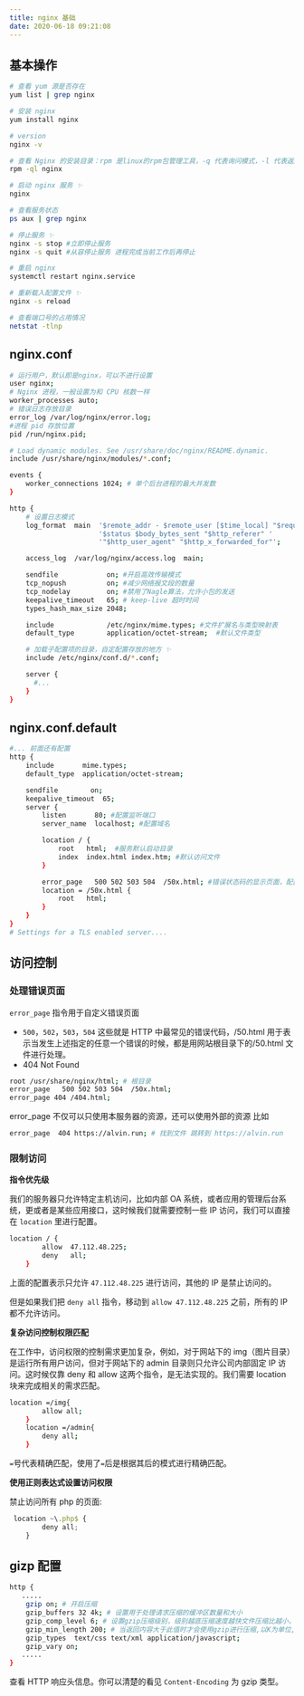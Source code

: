 ```yaml
---
title: nginx 基础
date: 2020-06-18 09:21:08
---
```


## 基本操作

```bash
# 查看 yum 源是否存在
yum list | grep nginx

# 安装 nginx
yum install nginx

# version
nginx -v

# 查看 Nginx 的安装目录：rpm 是linux的rpm包管理工具，-q 代表询问模式，-l 代表返回列表
rpm -ql nginx

# 启动 nginx 服务 ✨
nginx

# 查看服务状态
ps aux | grep nginx

# 停止服务 ✨
nginx -s stop #立即停止服务
nginx -s quit #从容停止服务 进程完成当前工作后再停止

# 重启 nginx
systemctl restart nginx.service

# 重新载入配置文件 ✨
nginx -s reload

# 查看端口号的占用情况
netstat -tlnp
```

## nginx.conf

```bash
# 运行用户，默认即是nginx，可以不进行设置
user nginx;
# Nginx 进程，一般设置为和 CPU 核数一样
worker_processes auto;
# 错误日志存放目录
error_log /var/log/nginx/error.log;
#进程 pid 存放位置
pid /run/nginx.pid;

# Load dynamic modules. See /usr/share/doc/nginx/README.dynamic.
include /usr/share/nginx/modules/*.conf;

events {
    worker_connections 1024; # 单个后台进程的最大并发数
}

http {
    # 设置日志模式
    log_format  main  '$remote_addr - $remote_user [$time_local] "$request" '
                      '$status $body_bytes_sent "$http_referer" '
                      '"$http_user_agent" "$http_x_forwarded_for"';

    access_log  /var/log/nginx/access.log  main;

    sendfile            on; #开启高效传输模式
    tcp_nopush          on; #减少网络报文段的数量
    tcp_nodelay         on; #禁用了Nagle算法，允许小包的发送
    keepalive_timeout   65; # keep-live 超时时间
    types_hash_max_size 2048;

    include             /etc/nginx/mime.types; #文件扩展名与类型映射表
    default_type        application/octet-stream;  #默认文件类型

    # 加载子配置项的目录，自定配置存放的地方 ✨
    include /etc/nginx/conf.d/*.conf;

    server {
      #...
    }
}
```

## nginx.conf.default

```bash
#... 前面还有配置
http {
    include       mime.types;
    default_type  application/octet-stream;

    sendfile        on;
    keepalive_timeout  65;
    server {
        listen       80; #配置监听端口
        server_name  localhost; #配置域名

        location / {
            root   html;  #服务默认启动目录
            index  index.html index.htm; #默认访问文件
        }

        error_page   500 502 503 504  /50x.html; #错误状态码的显示页面，配置后需要重启
        location = /50x.html {
            root   html;
        }
    }
}
# Settings for a TLS enabled server....
```

## 访问控制

### 处理错误页面

`error_page` 指令用于自定义错误页面

- `500`，`502`，`503`，`504` 这些就是 HTTP 中最常见的错误代码，/50.html 用于表示当发生上述指定的任意一个错误的时候，都是用网站根目录下的/50.html 文件进行处理。
- 404 Not Found

```bash
root /usr/share/nginx/html; # 根目录
error_page   500 502 503 504  /50x.html;
error_page 404 /404.html;
```

error_page 不仅可以只使用本服务器的资源，还可以使用外部的资源 比如

```bash
error_page  404 https://alvin.run; # 找到文件 跳转到 https://alvin.run
```

### 限制访问

**指令优先级**

我们的服务器只允许特定主机访问，比如内部 OA 系统，或者应用的管理后台系统，更或者是某些应用接口，这时候我们就需要控制一些 IP 访问，我们可以直接在 `location` 里进行配置。

```bash
location / {
        allow  47.112.48.225;
        deny   all;
    }
```

上面的配置表示只允许 `47.112.48.225` 进行访问，其他的 IP 是禁止访问的。

但是如果我们把 `deny all` 指令，移动到 `allow 47.112.48.225` 之前，所有的 IP 都不允许访问。

**复杂访问控制权限匹配**

在工作中，访问权限的控制需求更加复杂，例如，对于网站下的 img（图片目录）是运行所有用户访问，但对于网站下的 admin 目录则只允许公司内部固定 IP 访问。这时候仅靠 deny 和 allow 这两个指令，是无法实现的。我们需要 location 块来完成相关的需求匹配。

```bash
location =/img{
        allow all;
    }
    location =/admin{
        deny all;
    }
```

`=`号代表精确匹配，使用了`=`后是根据其后的模式进行精确匹配。

**使用正则表达式设置访问权限**

禁止访问所有 php 的页面:

```js
 location ~\.php$ {
        deny all;
    }
```

## gizp 配置

```bash
http {
   .....
    gzip on; # 开启压缩
    gzip_buffers 32 4k; # 设置用于处理请求压缩的缓冲区数量和大小
    gzip_comp_level 6; # 设置gzip压缩级别，级别越底压缩速度越快文件压缩比越小，反之速度越慢文件压缩比越大
    gzip_min_length 200; # 当返回内容大于此值时才会使用gzip进行压缩,以K为单位,当值为0时，所有页面都进行压缩。
    gzip_types  text/css text/xml application/javascript;
    gzip_vary on;
   .....
}
```

查看 HTTP 响应头信息。你可以清楚的看见 `Content-Encoding` 为 gzip 类型。
